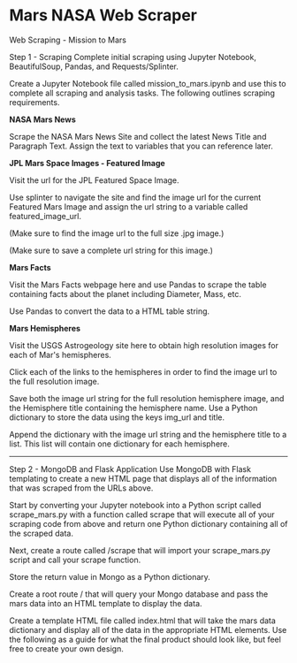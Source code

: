 # Mars NASA Web Scraper

Web Scraping - Mission to Mars

Step 1 - Scraping
Complete initial scraping using Jupyter Notebook, BeautifulSoup, Pandas, and Requests/Splinter.

Create a Jupyter Notebook file called mission_to_mars.ipynb and use this to complete all scraping and analysis tasks. The following outlines scraping requirements.


**NASA Mars News**

Scrape the NASA Mars News Site and collect the latest News Title and Paragraph Text. Assign the text to variables that you can reference later.

**JPL Mars Space Images - Featured Image**


Visit the url for the JPL Featured Space Image.


Use splinter to navigate the site and find the image url for the current Featured Mars Image and assign the url string to a variable called featured_image_url.


(Make sure to find the image url to the full size .jpg image.)


(Make sure to save a complete url string for this image.)

**Mars Facts**

Visit the Mars Facts webpage here and use Pandas to scrape the table containing facts about the planet including Diameter, Mass, etc.

Use Pandas to convert the data to a HTML table string.

**Mars Hemispheres**

Visit the USGS Astrogeology site here to obtain high resolution images for each of Mar's hemispheres.

Click each of the links to the hemispheres in order to find the image url to the full resolution image.

Save both the image url string for the full resolution hemisphere image, and the Hemisphere title containing the hemisphere name. 
Use a Python dictionary to store the data using the keys img_url and title.

Append the dictionary with the image url string and the hemisphere title to a list. This list will contain one dictionary for each hemisphere.

------------------------------------------------
Step 2 - MongoDB and Flask Application
Use MongoDB with Flask templating to create a new HTML page that displays all of the information that was scraped from the URLs above.

Start by converting your Jupyter notebook into a Python script called scrape_mars.py with a function called scrape that will execute all of your scraping code from above and return one Python dictionary containing all of the scraped data.

Next, create a route called /scrape that will import your scrape_mars.py script and call your scrape function.

Store the return value in Mongo as a Python dictionary.

Create a root route / that will query your Mongo database and pass the mars data into an HTML template to display the data.

Create a template HTML file called index.html that will take the mars data dictionary and display all of the data in the appropriate HTML elements. Use the following as a guide for what the final product should look like, but feel free to create your own design.
